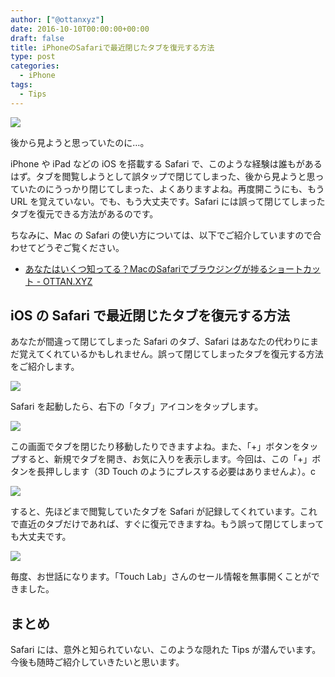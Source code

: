 ```yaml
---
author: ["@ottanxyz"]
date: 2016-10-10T00:00:00+00:00
draft: false
title: iPhoneのSafariで最近閉じたタブを復元する方法
type: post
categories:
  - iPhone
tags:
  - Tips
---
```


![](161010-57fb2ba32b741.jpg)

後から見ようと思っていたのに…。

iPhone や iPad などの iOS を搭載する Safari で、このような経験は誰もがあるはず。タブを閲覧しようとして誤タップで閉じてしまった、後から見ようと思っていたのにうっかり閉じてしまった、よくありますよね。再度開こうにも、もう URL を覚えていない。でも、もう大丈夫です。Safari には誤って閉じてしまったタブを復元できる方法があるのです。

ちなみに、Mac の Safari の使い方については、以下でご紹介していますので合わせてどうぞご覧ください。

* [あなたはいくつ知ってる？MacのSafariでブラウジングが捗るショートカット - OTTAN.XYZ](/posts/2016/09/safari-keyboard-shortcut-4877/)

## iOS の Safari で最近閉じたタブを復元する方法

あなたが間違って閉じてしまった Safari のタブ、Safari はあなたの代わりにまだ覚えてくれているかもしれません。誤って閉じてしまったタブを復元する方法をご紹介します。

![](161010-57fb2c7dc5b22.png)

Safari を起動したら、右下の「タブ」アイコンをタップします。

![](161010-57fb2c843e765.png)

この画面でタブを閉じたり移動したりできますよね。また、「+」ボタンをタップすると、新規でタブを開き、お気に入りを表示します。今回は、この「+」ボタンを長押しします（3D Touch のようにプレスする必要はありませんよ）。c

![](161010-57fb2c89d4a00.png)

すると、先ほどまで閲覧していたタブを Safari が記録してくれています。これで直近のタブだけであれば、すぐに復元できますね。もう誤って閉じてしまっても大丈夫です。

![](161010-57fb2c8f1c8ef.png)

毎度、お世話になります。「Touch Lab」さんのセール情報を無事開くことができました。

## まとめ

Safari には、意外と知られていない、このような隠れた Tips が潜んでいます。今後も随時ご紹介していきたいと思います。
